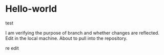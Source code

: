 # Hello-world
test


I am verifying the purpose of branch and whether changes are reflected.
Edit in the local machine.
About to pull into the repository.  

re edit
